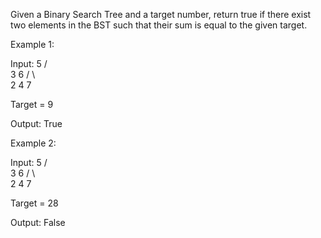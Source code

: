 Given a Binary Search Tree and a target number, return true if there exist two elements in the BST such that their sum is equal to the given target.

Example 1:

Input: 
    5
   / \
  3   6
 / \   \
2   4   7

Target = 9

Output: True




Example 2:

Input: 
    5
   / \
  3   6
 / \   \
2   4   7

Target = 28

Output: False



